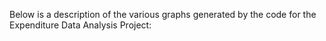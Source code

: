 Below is a description of the various graphs generated by the code for the Expenditure Data Analysis Project:


